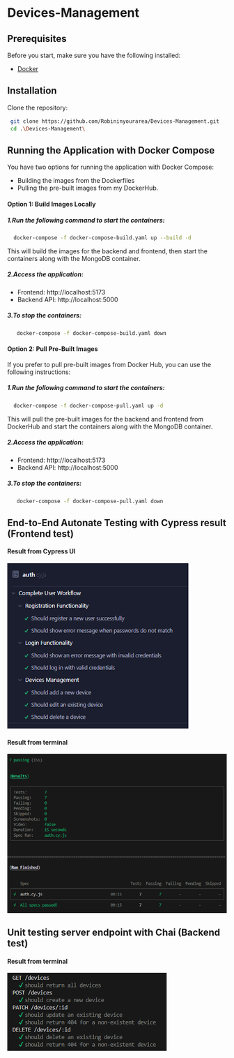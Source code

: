 # Devices-Management

## Prerequisites

Before you start, make sure you have the following installed:

- [Docker](https://docs.docker.com/get-docker/)

## Installation

Clone the repository:
  ```bash
   git clone https://github.com/Robininyourarea/Devices-Management.git
   cd .\Devices-Management\
  ```

## Running the Application with Docker Compose
You have two options for running the application with Docker Compose: 
- Building the images from the Dockerfiles 
- Pulling the pre-built images from my DockerHub.


#### Option 1: Build Images Locally

##### 1.Run the following command to start the containers:

 ```bash
   docker-compose -f docker-compose-build.yaml up --build -d
  ```

This will build the images for the backend and frontend, then start the containers along with the MongoDB container.

##### 2.Access the application:

- Frontend: http://localhost:5173
- Backend API: http://localhost:5000

##### 3.To stop the containers:

```bash
   docker-compose -f docker-compose-build.yaml down
```

#### Option 2: Pull Pre-Built Images

If you prefer to pull pre-built images from Docker Hub, you can use the following instructions:

##### 1.Run the following command to start the containers:

 ```bash
   docker-compose -f docker-compose-pull.yaml up -d
 ```

This will pull the pre-built images for the backend and frontend from DockerHub and start the containers along with the MongoDB container.

##### 2.Access the application:

- Frontend: http://localhost:5173
- Backend API: http://localhost:5000

##### 3.To stop the containers:

```bash
   docker-compose -f docker-compose-pull.yaml down
```

## End-to-End Autonate Testing with Cypress result (Frontend test)

#### Result from Cypress UI

![Demo Image](assets/scrn26.png)

#### Result from terminal

![Demo Image](assets/scrn28.png)

## Unit testing server endpoint with Chai (Backend test)

#### Result from terminal

![Demo Image](assets/scrn25.png)
